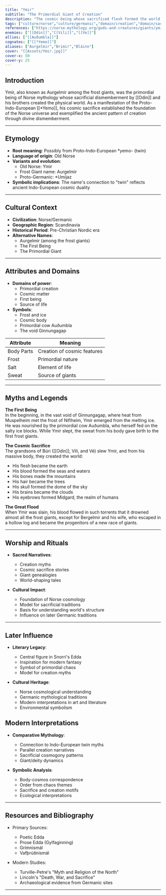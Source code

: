 ```yaml
---
title: "Ymir"
subtitle: "The Primordial Giant of Creation"
description: "The cosmic being whose sacrificed flesh formed the world, whose blood became the seas, and whose skull became the heavens"
tags: ["culture/norse","culture/germanic","domain/creation","domain/sacrifice","trait/male","trait/giant","type/primordial","motif/A0"]
references: ["https://norse-mythology.org/gods-and-creatures/giants/ymir/","https://www.worldhistory.org/Ymir/","https://www.britannica.com/topic/Ymir"]
enemies: ["[[Odin]]","[[Vili]]","[[Ve]]"]
allies: ["[[Auðumbla]]"]
cognates: ["[[*Yemo]]"]
aliases: ["Aurgelmir","Brimir","Bláinn"]
cover: "[[Assets/Ymir.jpg]]"
cover-x: 50
cover-y: 25
---
```

##  Introduction
Ymir, also known as Aurgelmir among the frost giants, was the primordial being of Norse mythology whose sacrificial dismemberment by [[Odin]] and his brothers created the physical world. As a manifestation of the Proto-Indo-European [[*Yemo]], his cosmic sacrifice established the foundation of the Norse universe and exemplified the ancient pattern of creation through divine dismemberment.

---

## Etymology

- **Root meaning**: Possibly from Proto-Indo-European *yemo- (twin)
- **Language of origin**: Old Norse
- **Variants and evolution**: 
  - Old Norse: Ymir
  - Frost Giant name: Aurgelmir
  - Proto-Germanic: *Umijaz
- **Symbolic implications**: The name's connection to "twin" reflects ancient Indo-European cosmic duality

---

##  Cultural Context

- **Civilization**: Norse/Germanic
- **Geographic Region**: Scandinavia
- **Historical Period**: Pre-Christian Nordic era
- **Alternative Names**:
  - Aurgelmir (among the frost giants)
  - The First Being
  - The Primordial Giant

---

## Attributes and Domains

- **Domains of power**: 
  - Primordial creation
  - Cosmic matter
  - First being
  - Source of life
- **Symbols**: 
  - Frost and ice
  - Cosmic body
  - Primordial cow Auðumbla
  - The void Ginnungagap

| Attribute | Meaning |
|----------------|---------------------------------|
| Body Parts | Creation of cosmic features |
| Frost | Primordial nature |
| Salt | Element of life |
| Sweat | Source of giants |

---

## Myths and Legends

**The First Being**  
In the beginning, in the vast void of Ginnungagap, where heat from Muspelheim met the frost of Niflheim, Ymir emerged from the melting ice. He was nourished by the primordial cow Auðumbla, who herself fed on the salty ice blocks. While Ymir slept, the sweat from his body gave birth to the first frost giants.

**The Cosmic Sacrifice**  
The grandsons of Búri ([[Odin]], Vili, and Vé) slew Ymir, and from his massive body, they created the world:
- His flesh became the earth
- His blood formed the seas and waters
- His bones made the mountains
- His hair became the trees
- His skull formed the dome of the sky
- His brains became the clouds
- His eyebrows formed Midgard, the realm of humans

**The Great Flood**  
When Ymir was slain, his blood flowed in such torrents that it drowned almost all the frost giants, except for Bergelmir and his wife, who escaped in a hollow log and became the progenitors of a new race of giants.

---

## Worship and Rituals

- **Sacred Narratives**: 
  - Creation myths
  - Cosmic sacrifice stories
  - Giant genealogies
  - World-shaping tales

- **Cultural Impact**: 
  - Foundation of Norse cosmology
  - Model for sacrificial traditions
  - Basis for understanding world's structure
  - Influence on later Germanic traditions

---

## Later Influence

- **Literary Legacy**:
  - Central figure in Snorri's Edda
  - Inspiration for modern fantasy
  - Symbol of primordial chaos
  - Model for creation myths

- **Cultural Heritage**:
  - Norse cosmological understanding
  - Germanic mythological traditions
  - Modern interpretations in art and literature
  - Environmental symbolism

## Modern Interpretations

- **Comparative Mythology**:
  - Connection to Indo-European twin myths
  - Parallel creation narratives
  - Sacrificial cosmogony patterns
  - Giant/deity dynamics

- **Symbolic Analysis**:
  - Body-cosmos correspondence
  - Order from chaos themes
  - Sacrifice and creation motifs
  - Ecological interpretations

---

## Resources and Bibliography

- Primary Sources:
  - Poetic Edda
  - Prose Edda (Gylfaginning)
  - Grímnismál
  - Vafþrúðnismál

- Modern Studies:
  - Turville-Petre's "Myth and Religion of the North"
  - Lincoln's "Death, War, and Sacrifice"
  - Archaeological evidence from Germanic sites

---